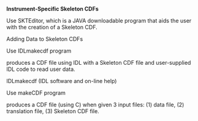 **Instrument-Specific Skeleton CDFs**

Use SKTEditor, which is a JAVA downloadable program that aids the user with the creation of a Skeleton CDF.

Adding Data to Skeleton CDFs

Use IDLmakecdf program

produces a CDF file using IDL with a Skeleton CDF file and user-supplied IDL code to read user data.

IDLmakecdf (IDL software and on-line help)

Use makeCDF program

produces a CDF file (using C) when given 3 input files: (1) data file, (2) translation file, (3) Skeleton CDF file.

